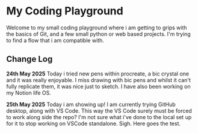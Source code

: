 # My Coding Playground
Welcome to my small coding playground where i am getting to grips with the basics of Git, and a few small python or web based projects. I'm trying to find a flow that i am compatible with.

## Change Log

 **24th May 2025**
Today i tried new pens within procreate, a bic crystal one and it was really enjoyable. I miss drawing with bic pens and whilst it can't fully replicate them, it was nice just to sketch. I have also been working on my Notion life OS. 

**25th May 2025**
Today i am showing up! I am currently trying GitHub desktop, along with VS Code. This way the VS Code surely must be forced to work along side the repo? I'm not sure what i've done to the local set up for it to stop working on VSCode standalone. Sigh. Here goes the test.